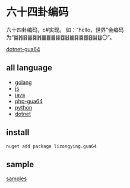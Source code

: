 # 六十四卦编码

六十四卦编码，c#实现。
如：“hello，世界”会编码为“䷯䷬䷿䷶䷸䷬䷀䷌䷌䷎䷼䷲䷰䷳䷸䷘䷔䷭䷒〇”。

[dotnet-gua64](https://github.com/lizongying/dotnet-gua64)

## all language

* [golang](https://github.com/lizongying/go-gua64)
* [js](https://github.com/lizongying/js-gua64)
* [java](https://github.com/lizongying/java-gua64)
* [php-gua64](https://github.com/lizongying/php-gua64)
* [python](https://github.com/lizongying/pygua64)
* [dotnet](https://github.com/lizongying/dotnet-gua64)

## install

``` shell
nuget add package lizongying.gua64
```

## sample

[samples](./samples)
